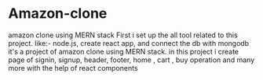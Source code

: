 # Amazon-clone
amazon clone using MERN stack
First i set up the all tool related to this project.
like:- node.js, create react app, and connect the db with mongodb
it's a project of amazon clone using MERN stack.
in this project i create page of signin, signup, header, footer, home , cart , buy operation and many more with the help of react components
